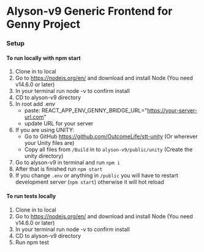 # Alyson-v9 Generic Frontend for Genny Project

### Setup

#### To run locally with npm start

1. Clone in to local
2. Go to https://nodejs.org/en/ and download and install Node (You need v14.6.0 or later)
3. In your terminal run node -v to confirm install
4. CD to alyson-v9 directory
5. In root add .env
   - paste: REACT_APP_ENV_GENNY_BRIDGE_URL="https://your-server-url.com"
   - update URL for your server
6. If you are using UNITY:
   - Go to GitHub https://github.com/OutcomeLife/stt-unity (Or wherever your Unity files are)
   - Copy all files from `/Build` in to `alyson-v9/public/unity` (Create the unity directory)
7. Go to alyson-v9 in terminal and run `npm i`
8. After that is finished run `npm start`
9. If you change `.env` or anything in `/public` you will have to restart development server (`npm start`) otherwise it will hot reload

#### To run tests locally

1. Clone in to local
2. Go to https://nodejs.org/en/ and download and install Node (You need v14.6.0 or later)
3. In your terminal run node -v to confirm install
4. CD to alyson-v9 directory
5. Run npm test
